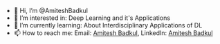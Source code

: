 - 👋 Hi, I’m @AmiteshBadkul
- 👀 I’m interested in: Deep Learning and it's Applications
- 🌱 I’m currently learning: About Interdisciplinary Applications of DL
- 📫 How to reach me: Email: [Amitesh Badkul](mailto:f20180764@hyderabad.bits-pilani.ac.in), LinkedIn: [Amitesh Badkul](https://www.linkedin.com/in/amitesh-badkul)
<!--- 💞️ I’m looking to collaborate on ...---!>

<!---
AmiteshBadkul/AmiteshBadkul is a ✨ special ✨ repository because its `README.md` (this file) appears on your GitHub profile.
You can click the Preview link to take a look at your changes.
--->

